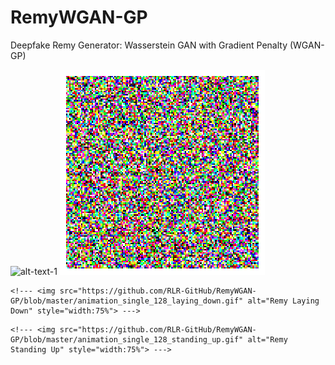 <!----------------------------------------------------------------------------------------------------------------------------------------------------------->
# RemyWGAN-GP
Deepfake Remy Generator: Wasserstein GAN with Gradient Penalty (WGAN-GP) 
<!----------------------------------------------------------------------------------------------------------------------------------------------------------->

<!--- FOR SIDE_BY_SIDE IMGS IN MARKDOWN: APPLY TABLE --->
<!--- ![alt-text-1](image1.png "title-1") ![alt-text-2](image2.png "title-2") --->

![alt-text-1](https://github.com/RLR-GitHub/RemyWGAN-GP/blob/master/animation_single_128_laying_down.gifg "title-1") ![alt-text-2](https://github.com/RLR-GitHub/RemyWGAN-GP/blob/master/animation_single_128_standing_up.gif "title-2")

<!----------------------------------------------------------------------------------------------------------------------------------------------------------->

<!--- <div class="row"> --->
  <!--- <div class="column"> --->    
    <!--- <img src="https://github.com/RLR-GitHub/RemyWGAN-GP/blob/master/animation_single_128_laying_down.gif" alt="Remy Laying Down" style="width:75%"> --->
  <!--- </div> --->
  <!--- <div class="column"> --->    
    <!--- <img src="https://github.com/RLR-GitHub/RemyWGAN-GP/blob/master/animation_single_128_standing_up.gif" alt="Remy Standing Up" style="width:75%"> --->
  <!--- </div> --->
<!--- </div> --->

<!----------------------------------------------------------------------------------------------------------------------------------------------------------->

<!--- <img src="https://github.com/RLR-GitHub/RemyWGAN-GP/blob/master/animation_single_128_standing_up.gif" alt="Remy" style="width:50%"> --->
<!--- <img src="https://github.com/RLR-GitHub/RemyWGAN-GP/blob/master/animation_single_128_standing_up.gif" alt="Remy" width="400" height="400" /> --->

<!----------------------------------------------------------------------------------------------------------------------------------------------------------->
<!----------------------------------------------------------------------------------------------------------------------------------------------------------->

